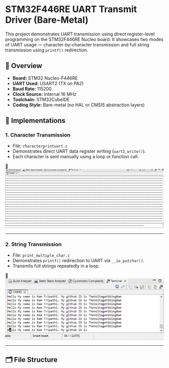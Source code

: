 # STM32F446RE UART Transmit Driver (Bare-Metal)

This project demonstrates UART transmission using direct register-level programming on the STM32F446RE Nucleo board. It showcases two modes of UART usage — character-by-character transmission and full string transmission using `printf()` redirection.

## 🚀 Overview

- **Board:** STM32 Nucleo-F446RE  
- **UART Used:** USART2 (TX on PA2)  
- **Baud Rate:** 115200  
- **Clock Source:** Internal 16 MHz  
- **Toolchain:** STM32CubeIDE  
- **Coding Style:** Bare-metal (no HAL or CMSIS abstraction layers)  

## 🔧 Implementations

### 1. **Character Transmission**
- File: `characterprintuart.c`
- Demonstrates direct UART data register writing (`uart2_write()`).
- Each character is sent manually using a loop or function call.

📸 
![Character Transmission](Transmit_to_terminal.png)

---

### 2. **String Transmission**
- File: `print_multiple_char.c`
- Demonstrates `printf()` redirection to UART via `__io_putchar()`.
- Transmits full strings repeatedly in a loop.

📸  
![String Transmission](print_multiple_char.png)

---

## 🗂️ File Structure